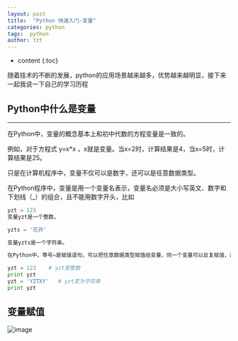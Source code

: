 ```yaml
---
layout: post
title:  "Python 快速入门-变量"
categories: python
tags:  python
author: Yzt
---
```


* content
{:toc}

随着技术的不断的发展，python的应用场景越来越多，优势越来越明显，接下来一起我说一下自己的学习历程

## Python中什么是变量

---

在Python中，变量的概念基本上和初中代数的方程变量是一致的。

例如，对于方程式 y=x*x ，x就是变量。当x=2时，计算结果是4，当x=5时，计算结果是25。

只是在计算机程序中，变量不仅可以是数字，还可以是任意数据类型。

在Python程序中，变量是用一个变量名表示，变量名必须是大小写英文、数字和下划线（_）的组合，且不能用数字开头，比如

```python
yzt = 123
变量yzt是一个整数。

yzts = '花开'

变量yzts是一个字符串。

在Python中，等号=是赋值语句，可以把任意数据类型赋值给变量，同一个变量可以反复赋值，而且可以是不同类型的变量，例如：

yzt = 123    # yzt是整数
print yzt
yzt = 'YZTXY'   # yzt变为字符串
print yzt
```

## 变量赋值


![image](https://buqiucdn.github.io/upload/intv.png)








